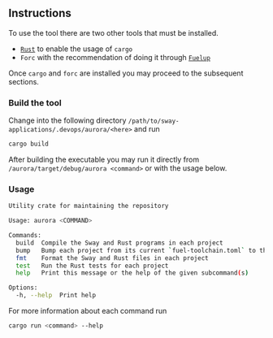 ## Instructions

To use the tool there are two other tools that must be installed.

- [`Rust`](https://www.rust-lang.org/tools/install) to enable the usage of `cargo`
- `Forc` with the recommendation of doing it through [`Fuelup`](https://github.com/FuelLabs/fuelup)

Once `cargo` and `forc` are installed you may proceed to the subsequent sections.

### Build the tool

Change into the following directory `/path/to/sway-applications/.devops/aurora/<here>` and run

```sh
cargo build
```

After building the executable you may run it directly from `/aurora/target/debug/aurora <command>` or with the usage below.

### Usage

```sh
Utility crate for maintaining the repository

Usage: aurora <COMMAND>

Commands:
  build  Compile the Sway and Rust programs in each project
  bump   Bump each project from its current `fuel-toolchain.toml` to the one in this repository
  fmt    Format the Sway and Rust files in each project
  test   Run the Rust tests for each project
  help   Print this message or the help of the given subcommand(s)

Options:
  -h, --help  Print help
```

For more information about each command run

```sh
cargo run <command> --help
```
